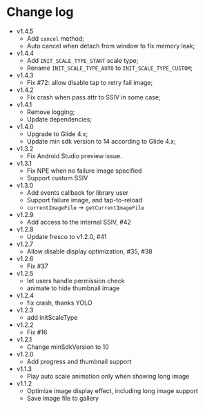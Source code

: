 # Change log

+ v1.4.5
  - Add `cancel` method;
  - Auto cancel when detach from window to fix memory leak;
+ v1.4.4
  - Add `INIT_SCALE_TYPE_START` scale type;
  - Rename `INIT_SCALE_TYPE_AUTO` to `INIT_SCALE_TYPE_CUSTOM`;
+ v1.4.3
  - Fix #72: allow disable tap to retry fail image;
+ v1.4.2
  - Fix crash when pass attr to SSIV in some case;
+ v1.4.1
  - Remove logging;
  - Update dependencies;
+ v1.4.0
  - Upgrade to Glide 4.x;
  - Update min sdk version to 14 according to Glide 4.x;
+ v1.3.2
  - Fix Android Studio preview issue.
+ v1.3.1
  - Fix NPE when no failure image specified
  - Support custom SSIV
+ v1.3.0
  - Add events callback for library user
  - Support failure image, and tap-to-reload
  - `currentImageFile` -> `getCurrentImageFile`
+ v1.2.9
  - Add access to the internal SSIV, #42
+ v1.2.8
  - Update fresco to v1.2.0, #41
+ v1.2.7
  - Allow disable display optimization, #35, #38
+ v1.2.6
  - Fix #37
+ v1.2.5
  - let users handle permission check
  - animate to hide thumbnail image
+ v1.2.4
  - fix crash, thanks YOLO
+ v1.2.3
  - add initScaleType
+ v1.2.2
  - Fix #16
+ v1.2.1
  - Change minSdkVersion to 10
+ v1.2.0
  - Add progress and thumbnail support
+ v1.1.3
  - Play auto scale animation only when showing long image
+ v1.1.2
  - Optimize image display effect, including long image support
  - Save image file to gallery
